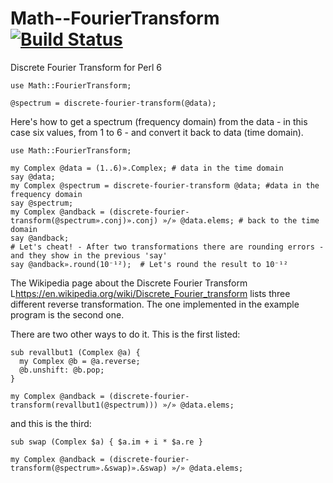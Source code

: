 # Math--FourierTransform [![Build Status](https://travis-ci.org/MattOates/Math--FourierTransform.svg?branch=master)](https://travis-ci.org/MattOates/Math--FourierTransform)

Discrete Fourier Transform for Perl 6

```perl6
use Math::FourierTransform;

@spectrum = discrete-fourier-transform(@data);

```

Here's how to get a spectrum (frequency domain) from the data - in this case six values, from 1 to 6 - and
convert it back to data (time domain).

```perl6
use Math::FourierTransform;

my Complex @data = (1..6)».Complex; # data in the time domain
say @data;
my Complex @spectrum = discrete-fourier-transform @data; #data in the frequency domain
say @spectrum;
my Complex @andback = (discrete-fourier-transform(@spectrum».conj)».conj) »/» @data.elems; # back to the time domain
say @andback;
# Let's cheat! - After two transformations there are rounding errors - and they show in the previous 'say'
say @andback».round(10⁻¹²);  # Let's round the result to 10⁻¹²
```

The Wikipedia page about the Discrete Fourier Transform L<https://en.wikipedia.org/wiki/Discrete_Fourier_transform>
lists three different reverse transformation. The one implemented in the example program is the second one.

There are two other ways to do it. This is the first listed:

```perl6
sub revallbut1 (Complex @a) {
  my Complex @b = @a.reverse;
  @b.unshift: @b.pop;
}

my Complex @andback = (discrete-fourier-transform(revallbut1(@spectrum))) »/» @data.elems;
```

and this is the third:

```perl6
sub swap (Complex $a) { $a.im + i * $a.re }

my Complex @andback = (discrete-fourier-transform(@spectrum».&swap)».&swap) »/» @data.elems;
```
